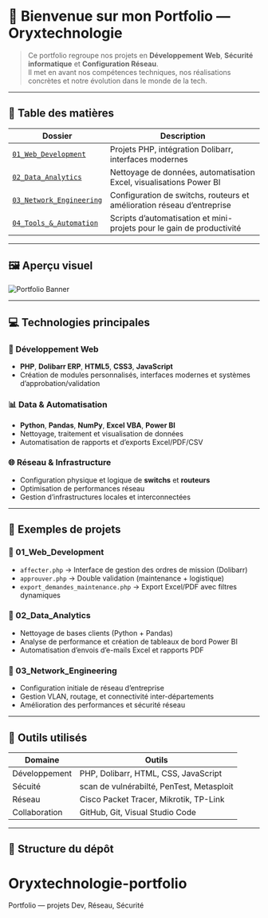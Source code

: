 # 🌟 Bienvenue sur mon Portfolio — Oryxtechnologie

> Ce portfolio regroupe nos projets en **Développement Web**, **Sécurité informatique** et **Configuration Réseau**.  
> Il met en avant nos compétences techniques, nos réalisations concrètes et notre évolution dans le monde de la tech.

---

## 🧭 Table des matières

| Dossier | Description |
|----------|--------------|
| [`01_Web_Development`](./01_Web_Development) | Projets PHP, intégration Dolibarr, interfaces modernes |
| [`02_Data_Analytics`](./02_Data_Analytics) | Nettoyage de données, automatisation Excel, visualisations Power BI |
| [`03_Network_Engineering`](./03_Network_Engineering) | Configuration de switchs, routeurs et amélioration réseau d’entreprise |
| [`04_Tools_&_Automation`](./04_Tools_&_Automation) | Scripts d’automatisation et mini-projets pour le gain de productivité |

---

## 🖼️ Aperçu visuel

![Portfolio Banner](https://user-images.githubusercontent.com/000000000/banner-data-tech.png)

---

## 💻 Technologies principales

### 🧩 Développement Web
- **PHP**, **Dolibarr ERP**, **HTML5**, **CSS3**, **JavaScript**
- Création de modules personnalisés, interfaces modernes et systèmes d’approbation/validation

### 📊 Data & Automatisation
- **Python**, **Pandas**, **NumPy**, **Excel VBA**, **Power BI**
- Nettoyage, traitement et visualisation de données
- Automatisation de rapports et d’exports Excel/PDF/CSV

### 🌐 Réseau & Infrastructure
- Configuration physique et logique de **switchs** et **routeurs**
- Optimisation de performances réseau
- Gestion d’infrastructures locales et interconnectées

---

## 🧠 Exemples de projets

### 🔹 01_Web_Development
- `affecter.php` → Interface de gestion des ordres de mission (Dolibarr)
- `approuver.php` → Double validation (maintenance + logistique)
- `export_demandes_maintenance.php` → Export Excel/PDF avec filtres dynamiques

### 🔹 02_Data_Analytics
- Nettoyage de bases clients (Python + Pandas)
- Analyse de performance et création de tableaux de bord Power BI
- Automatisation d’envois d’e-mails Excel et rapports PDF

### 🔹 03_Network_Engineering
- Configuration initiale de réseau d’entreprise
- Gestion VLAN, routage, et connectivité inter-départements
- Amélioration des performances et sécurité réseau

---

## 🧰 Outils utilisés

| Domaine | Outils |
|----------|--------|
| Développement | PHP, Dolibarr, HTML, CSS, JavaScript |
| Sécuité | scan de vulnérabilté, PenTest, Metasploit |
| Réseau | Cisco Packet Tracer, Mikrotik, TP-Link |
| Collaboration | GitHub, Git, Visual Studio Code |

---

## 🧩 Structure du dépôt

# Oryxtechnologie-portfolio
Portfolio — projets  Dev, Réseau, Sécurité 
